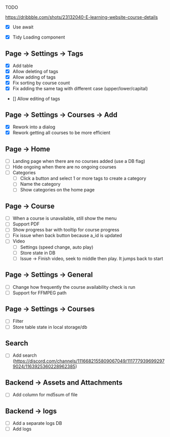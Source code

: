 TODO

https://dribbble.com/shots/23132040-E-learning-website-course-details

- [x] Use await
- [x] Tidy Loading component


## Page -> Settings -> Tags

- [x] Add table
- [x] Allow deleting of tags
- [x] Allow adding of tags
- [x] Fix sorting by course count
- [x] Fix adding the same tag with different case (upper/lower/capital)
- [] Allow editing of tags

## Page -> Settings -> Courses -> Add

- [x] Rework into a dialog
- [x] Rework getting all courses to be more efficient

## Page -> Home

- [ ] Landing page when there are no courses added (use a DB flag)
- [ ] Hide ongoing when there are no ongoing courses
- [ ] Categories
  - [ ] Click a button and select 1 or more tags to create a category
  - [ ] Name the category
  - [ ] Show categories on the home page

## Page -> Course

- [ ] When a course is unavailable, still show the menu
- [ ] Support PDF
- [ ] Show progress bar with tooltip for course progress
- [ ] Fix issue when back button because a_id is updated
- [ ] Video
  -  [ ] Settings (speed change, auto play)
  -  [ ] Store state in DB
  -  [ ] Issue -> Finish video, seek to middle then play. It jumps back to start

## Page -> Settings -> General

- [ ] Change how frequently the course availability check is run
- [ ] Support for FFMPEG path

## Page -> Settings -> Courses

- [ ] Filter
- [ ] Store table state in local storage/db

## Search

- [ ] Add search (https://discord.com/channels/1116682155809067049/1117779396992979024/1163925360228962385)

## Backend -> Assets and Attachments

- [ ] Add column for md5sum of file

## Backend -> logs

- [ ] Add a separate logs DB
- [ ] Add logs